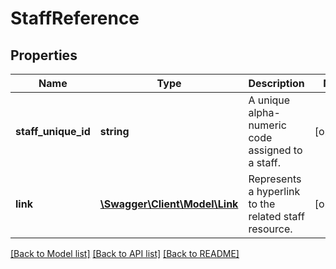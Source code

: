 # StaffReference

## Properties
Name | Type | Description | Notes
------------ | ------------- | ------------- | -------------
**staff_unique_id** | **string** | A unique alpha-numeric code assigned to a staff. | [optional] 
**link** | [**\Swagger\Client\Model\Link**](Link.md) | Represents a hyperlink to the related staff resource. | [optional] 

[[Back to Model list]](../README.md#documentation-for-models) [[Back to API list]](../README.md#documentation-for-api-endpoints) [[Back to README]](../README.md)


